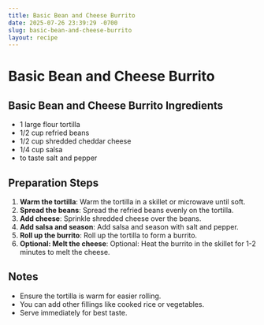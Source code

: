 ```yaml
---
title: Basic Bean and Cheese Burrito
date: 2025-07-26 23:39:29 -0700
slug: basic-bean-and-cheese-burrito
layout: recipe
---
```


# Basic Bean and Cheese Burrito

## Basic Bean and Cheese Burrito Ingredients
- 1 large flour tortilla
- 1/2 cup refried beans
- 1/2 cup shredded cheddar cheese
- 1/4 cup salsa
- to taste salt and pepper

## Preparation Steps
1. **Warm the tortilla**: Warm the tortilla in a skillet or microwave until soft.
2. **Spread the beans**: Spread the refried beans evenly on the tortilla.
3. **Add cheese**: Sprinkle shredded cheese over the beans.
4. **Add salsa and season**: Add salsa and season with salt and pepper.
5. **Roll up the burrito**: Roll up the tortilla to form a burrito.
6. **Optional: Melt the cheese**: Optional: Heat the burrito in the skillet for 1-2 minutes to melt the cheese.

## Notes
- Ensure the tortilla is warm for easier rolling.
- You can add other fillings like cooked rice or vegetables.
- Serve immediately for best taste.
